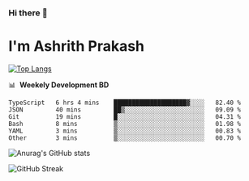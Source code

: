 ### Hi there 👋
# I'm Ashrith Prakash

[![Top Langs](https://github-readme-stats.vercel.app/api/top-langs/?username=xxcheckmatexx&count_private=true&include_all_commits=true&show_icons=true&line_height=20&title_color=FFFFFF&icon_color=FFFFFF&text_color=FFFFFF&bg_color=0D1117&langs_count=8)](https://github.com/anuraghazra/github-readme-stats)

📊 &nbsp;**Weekely Development BD**

<!--START_SECTION:waka-->

```text
TypeScript   6 hrs 4 mins    ████████████████████▓░░░░   82.40 %
JSON         40 mins         ██▒░░░░░░░░░░░░░░░░░░░░░░   09.09 %
Git          19 mins         █░░░░░░░░░░░░░░░░░░░░░░░░   04.31 %
Bash         8 mins          ▒░░░░░░░░░░░░░░░░░░░░░░░░   01.98 %
YAML         3 mins          ▒░░░░░░░░░░░░░░░░░░░░░░░░   00.83 %
Other        3 mins          ▒░░░░░░░░░░░░░░░░░░░░░░░░   00.70 %
```

<!--END_SECTION:waka-->

![Anurag's GitHub stats](https://github-readme-stats.vercel.app/api?username=xxcheckmatexx&count_private=true&show_icons=true&theme=merko)  

![GitHub Streak](http://github-readme-streak-stats.herokuapp.com?user=xxcheckmatexx&theme=merko&hide_border=true&date_format=M%20j%5B%2C%20Y%5D&fire=DD0E0B)
<br/>
